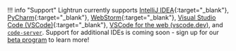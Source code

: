 !!! info "Support"
    Lightrun currently supports [IntelliJ IDEA](https://www.jetbrains.com/idea/){:target="_blank"}, [PyCharm](https://www.jetbrains.com/pycharm/){:target="_blank"}, [WebStorm](https://www.jetbrains.com/webstorm/){:target="_blank"}, [Visual Studio Code (VSCode)](https://code.visualstudio.com/){:target="_blank"}, [VSCode for the web (vscode.dev)](https://vscode.dev/), and [`code-server`](https://coder.com/docs/code-server/latest).
    Support for additional IDEs is coming soon - sign up for our [beta program](https://go.lightrun.com/beta) to learn more!